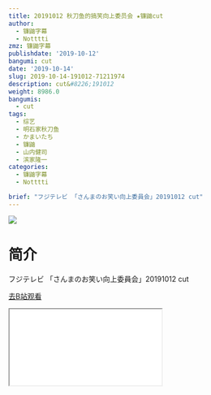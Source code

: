 ```yaml
---
title: 20191012 秋刀鱼的搞笑向上委员会 ★镰鼬cut
author:
  - 镰鼬字幕
  - Notttti
zmz: 镰鼬字幕
publishdate: '2019-10-12'
bangumi: cut
date: '2019-10-14'
slug: 2019-10-14-191012-71211974
description: cut&#8226;191012
weight: 8986.0
bangumis:
  - cut
tags:
  - 综艺
  - 明石家秋刀鱼
  - かまいたち
  - 镰鼬
  - 山内健司
  - 滨家隆一
categories:
  - 镰鼬字幕
  - Notttti

brief: "フジテレビ 「さんまのお笑い向上委員会」20191012 cut"
---
```

![](https://raw.githubusercontent.com/tcgriffith/owaraisite/master/static/tmpimg/9de510df8ae6f68ca2e13fd4bf418e9019c5550c.jpg.480.jpg)
# 简介  
フジテレビ
「さんまのお笑い向上委員会」20191012 cut  

[去B站观看](https://www.bilibili.com/video/av71211974/)
<div class ="resp-container"><iframe class="testiframe" src="//player.bilibili.com/player.html?aid=71211974"", scrolling="no", allowfullscreen="true" > </iframe></div> 
